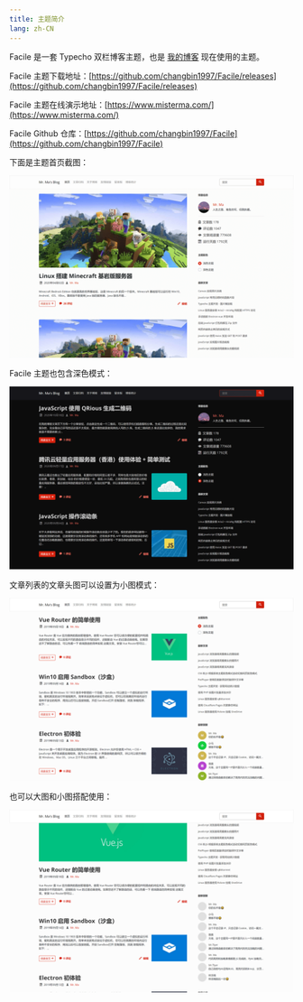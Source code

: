 ```yaml
---
title: 主题简介
lang: zh-CN
---
```


Facile 是一套 Typecho 双栏博客主题，也是 [我的博客](https://www.misterma.com/) 现在使用的主题。

Facile 主题下载地址：[https://github.com/changbin1997/Facile/releases](https://github.com/changbin1997/Facile/releases) 

Facile 主题在线演示地址：[https://www.misterma.com/](https://www.misterma.com/) 

Facile Github 仓库：[https://github.com/changbin1997/Facile](https://github.com/changbin1997/Facile) 

下面是主题首页截图：

![Facile主题首页截图](./public/home-page.png)

Facile 主题也包含深色模式：

![Facile深色模式截图](./public/dark-color.png)

文章列表的文章头图可以设置为小图模式：

![Facile小头图模式](./public/16559500514029.png)

也可以大图和小图搭配使用：

![Facile大图和小图搭配使用](./public/16559501077972.png)